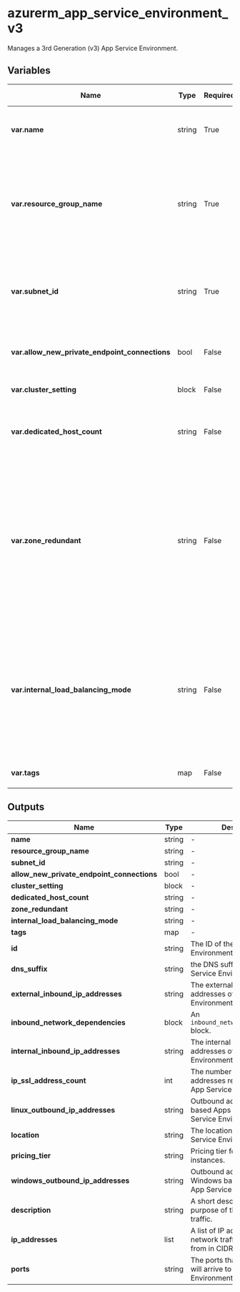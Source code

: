 # azurerm_app_service_environment_v3

Manages a 3rd Generation (v3) App Service Environment.

## Variables

| Name | Type | Required? | Default  | possible values | Description |
| ---- | ---- | --------- | -------- | ----------- | ----------- |
| **var.name** | string | True | -  |  -  | The name of the App Service Environment. Changing this forces a new resource to be created. | 
| **var.resource_group_name** | string | True | `subnet_id`  |  -  | The name of the Resource Group where the App Service Environment exists. Defaults to the Resource Group of the Subnet (specified by `subnet_id`). Changing this forces a new resource to be created. | 
| **var.subnet_id** | string | True | -  |  -  | The ID of the Subnet which the App Service Environment should be connected to. Changing this forces a new resource to be created. | 
| **var.allow_new_private_endpoint_connections** | bool | False | `True`  |  -  | Should new Private Endpoint Connections be allowed. Defaults to `true`. | 
| **var.cluster_setting** | block | False | -  |  -  | Zero or more `cluster_setting` blocks. | 
| **var.dedicated_host_count** | string | False | -  |  `2`  | This ASEv3 should use dedicated Hosts. Possible values are `2`. Changing this forces a new resource to be created. | 
| **var.zone_redundant** | string | False | -  |  -  | Set to `true` to deploy the ASEv3 with availability zones supported. Zonal ASEs can be deployed in some regions, you can refer to [Availability Zone support for App Service Environments](https://docs.microsoft.com/azure/app-service/environment/zone-redundancy). You can only set either `dedicated_host_count` or `zone_redundant` but not both. Changing this forces a new resource to be created. | 
| **var.internal_load_balancing_mode** | string | False | `None`  |  `None`, `"Web, Publishing"`  | Specifies which endpoints to serve internally in the Virtual Network for the App Service Environment. Possible values are `None` (for an External VIP Type), and `"Web, Publishing"` (for an Internal VIP Type). Defaults to `None`. Changing this forces a new resource to be created. | 
| **var.tags** | map | False | -  |  -  | A mapping of tags to assign to the resource. | 



## Outputs

| Name | Type | Description |
| ---- | ---- | --------- | 
| **name** | string  | - | 
| **resource_group_name** | string  | - | 
| **subnet_id** | string  | - | 
| **allow_new_private_endpoint_connections** | bool  | - | 
| **cluster_setting** | block  | - | 
| **dedicated_host_count** | string  | - | 
| **zone_redundant** | string  | - | 
| **internal_load_balancing_mode** | string  | - | 
| **tags** | map  | - | 
| **id** | string  | The ID of the App Service Environment. | 
| **dns_suffix** | string  | the DNS suffix for this App Service Environment V3. | 
| **external_inbound_ip_addresses** | string  | The external inbound IP addresses of the App Service Environment V3. | 
| **inbound_network_dependencies** | block  | An `inbound_network_dependencies` block. | 
| **internal_inbound_ip_addresses** | string  | The internal inbound IP addresses of the App Service Environment V3. | 
| **ip_ssl_address_count** | int  | The number of IP SSL addresses reserved for the App Service Environment V3. | 
| **linux_outbound_ip_addresses** | string  | Outbound addresses of Linux based Apps in this App Service Environment V3 | 
| **location** | string  | The location where the App Service Environment exists. | 
| **pricing_tier** | string  | Pricing tier for the front end instances. | 
| **windows_outbound_ip_addresses** | string  | Outbound addresses of Windows based Apps in this App Service Environment V3. | 
| **description** | string  | A short description of the purpose of the network traffic. | 
| **ip_addresses** | list  | A list of IP addresses that network traffic will originate from in CIDR notation. | 
| **ports** | string  | The ports that network traffic will arrive to the App Service Environment V3 on. | 